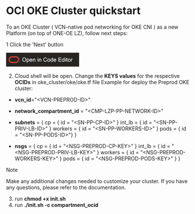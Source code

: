 # OCI OKE Cluster quickstart

To an OKE Cluster ( VCN-native pod networking for OKE CNI ) as a new Platform (on top of ONE-OE LZ), follow next steps:

1 Click the 'Next' button

[![Open in Code Editor](https://raw.githubusercontent.com/oracle-devrel/oci-code-editor-samples/main/images/open-in-code-editor.png)](https://cloud.oracle.com/?region=home&cs_repo_url=https://github.com/paolajuarezgomez/oke_cluster.git&cs_branch=main&cs_readme_path=INIT.md&cs_open_ce=false)

2. Cloud shell will be open. Change the **KEYS values** for the respective **OCIDs** in oke_cluster/oke/oke.tf file 
Example for deploy the Preprod OKE cluster:

  * **vcn_id**="\<VCN-PREPROD-ID>"

  * **network_compartment_id** = "\<CMP-LZP-PP-NETWORK-ID>"

  * **subnets** = {
  cp       = { id = "\<SN-PP-CP-ID>" }
  int_lb   = { id = "\<SN-PP-PRIV-LB-ID>" }
  workers  = { id = "\<SN-PP-WORKERS-ID>" }
  pods     = { id = "\<SN-PP-PODS-ID>"}
  }

  * **nsgs** = {
  cp       = { id = "\<NSG-PREPROD-CP-KEY>" }
  int_lb   = { id = "\<NSG-PREPROD-PRIV-LB-KEY>" }
  workers  = { id = "\<NSG-PREPROD-WORKERS-KEY>" }
  pods     = { id = "\<NSG-PREPROD-PODS-KEY>" }
  }

> [!NOTE]
> Make any additional changes needed to customize your cluster. If you have any questions, please refer to the documentation.

3. run **chmod +x init.sh**
4. run **./init.sh -c compartment_ocid**


